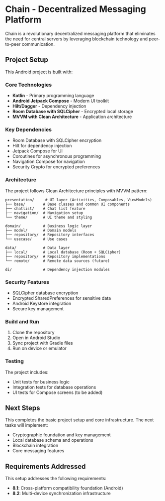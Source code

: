 # Chain - Decentralized Messaging Platform

Chain is a revolutionary decentralized messaging platform that eliminates the need for central servers by leveraging blockchain technology and peer-to-peer communication.

## Project Setup

This Android project is built with:

### Core Technologies
- **Kotlin** - Primary programming language
- **Android Jetpack Compose** - Modern UI toolkit
- **Hilt/Dagger** - Dependency injection
- **Room Database with SQLCipher** - Encrypted local storage
- **MVVM with Clean Architecture** - Application architecture

### Key Dependencies
- Room Database with SQLCipher encryption
- Hilt for dependency injection
- Jetpack Compose for UI
- Coroutines for asynchronous programming
- Navigation Compose for navigation
- Security Crypto for encrypted preferences

### Architecture

The project follows Clean Architecture principles with MVVM pattern:

```
presentation/     # UI layer (Activities, Composables, ViewModels)
├── base/        # Base classes and common UI components
├── chatlist/    # Chat list feature
├── navigation/  # Navigation setup
└── theme/       # UI theme and styling

domain/          # Business logic layer
├── model/       # Domain models
├── repository/  # Repository interfaces
└── usecase/     # Use cases

data/            # Data layer
├── local/       # Local database (Room + SQLCipher)
├── repository/  # Repository implementations
└── remote/      # Remote data sources (future)

di/              # Dependency injection modules
```

### Security Features
- SQLCipher database encryption
- Encrypted SharedPreferences for sensitive data
- Android Keystore integration
- Secure key management

### Build and Run

1. Clone the repository
2. Open in Android Studio
3. Sync project with Gradle files
4. Run on device or emulator

### Testing

The project includes:
- Unit tests for business logic
- Integration tests for database operations
- UI tests for Compose screens (to be added)

## Next Steps

This completes the basic project setup and core infrastructure. The next tasks will implement:
- Cryptographic foundation and key management
- Local database schema and operations
- Blockchain integration
- Core messaging features

## Requirements Addressed

This setup addresses the following requirements:
- **8.1**: Cross-platform compatibility foundation (Android)
- **8.2**: Multi-device synchronization infrastructure